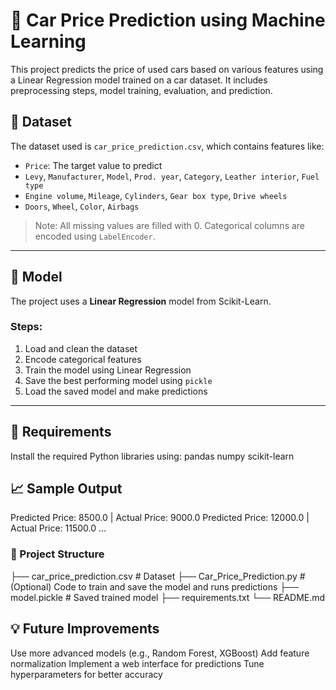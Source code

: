 # 🚗 Car Price Prediction using Machine Learning

This project predicts the price of used cars based on various features using a Linear Regression model trained on a car dataset. It includes preprocessing steps, model training, evaluation, and prediction.

## 📂 Dataset

The dataset used is `car_price_prediction.csv`, which contains features like:

- `Price`: The target value to predict
- `Levy`, `Manufacturer`, `Model`, `Prod. year`, `Category`, `Leather interior`, `Fuel type`
- `Engine volume`, `Mileage`, `Cylinders`, `Gear box type`, `Drive wheels`
- `Doors`, `Wheel`, `Color`, `Airbags`

> Note: All missing values are filled with 0. Categorical columns are encoded using `LabelEncoder`.

---

## 🧠 Model
The project uses a **Linear Regression** model from Scikit-Learn.

### Steps:
1. Load and clean the dataset
2. Encode categorical features
3. Train the model using Linear Regression
4. Save the best performing model using `pickle`
5. Load the saved model and make predictions
---

## 🔧 Requirements
Install the required Python libraries using:
pandas
numpy
scikit-learn

## 📈 Sample Output
Predicted Price: 8500.0 | Actual Price: 9000.0
Predicted Price: 12000.0 | Actual Price: 11500.0
...
### 📁 Project Structure
├── car_price_prediction.csv     # Dataset
├── Car_Price_Prediction.py      # (Optional) Code to train and save the model and runs predictions
├── model.pickle                 # Saved trained model
├── requirements.txt
└── README.md

## 💡 Future Improvements
Use more advanced models (e.g., Random Forest, XGBoost)
Add feature normalization
Implement a web interface for predictions
Tune hyperparameters for better accuracy

